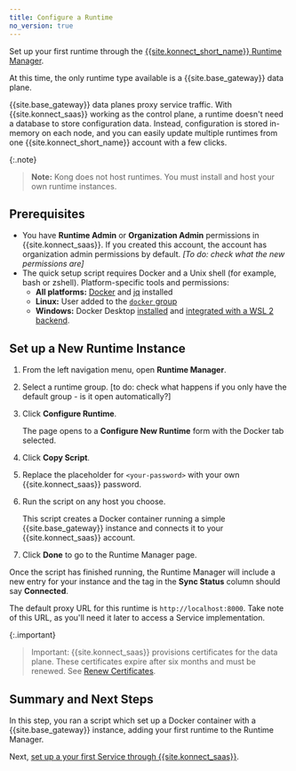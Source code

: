 ```yaml
---
title: Configure a Runtime
no_version: true
---
```


Set up your first runtime through the
[{{site.konnect_short_name}} Runtime Manager](/konnect/configure/runtime-manager).

At this time, the only runtime type available is a {{site.base_gateway}}
data plane.

{{site.base_gateway}} data planes proxy service traffic. With
{{site.konnect_saas}} working as the control plane, a
runtime doesn't need a database to store configuration data. Instead,
configuration is stored in-memory on each node, and you can easily update
multiple runtimes from one {{site.konnect_short_name}} account with a few clicks.

{:.note}
> **Note:** Kong does not host runtimes. You must install and host your own
runtime instances.

## Prerequisites

* You have **Runtime Admin** or **Organization Admin** permissions in
{{site.konnect_saas}}. If you created this account, the account has
organization admin permissions by default. _[To do: check what the new permissions are]_
* The quick setup script requires Docker and a Unix shell (for example, bash or
  zshell). Platform-specific tools and permissions:
  * **All platforms:** [Docker](https://docs.docker.com/get-docker/) and [jq](https://stedolan.github.io/jq/) installed
  * **Linux:** User added to the [`docker` group](https://docs.docker.com/engine/install/linux-postinstall/)
  * **Windows:** Docker Desktop [installed](https://docs.docker.com/docker-for-windows/install/#install-docker-desktop-on-windows) and [integrated with a WSL 2 backend](https://docs.docker.com/docker-for-windows/wsl/).

## Set up a New Runtime Instance

1. From the left navigation menu, open **Runtime Manager**.

1. Select a runtime group. [to do: check what happens if you only have the default group - is it open automatically?]

1. Click **Configure Runtime**.

     The page opens to a **Configure New Runtime** form with the Docker tab
     selected.

1. Click **Copy Script**.

1. Replace the placeholder for `<your-password>` with your own
{{site.konnect_saas}} password.

1. Run the script on any host you choose.

    This script creates a Docker container running a simple
    {{site.base_gateway}} instance and connects it to your
    {{site.konnect_saas}} account.

1. Click **Done** to go to the Runtime Manager page.

Once the script has finished running, the Runtime Manager will include
a new entry for your instance and the tag in the **Sync Status** column should
say **Connected**.

The default proxy URL for this runtime is `http://localhost:8000`. Take
note of this URL, as you'll need it later to access a Service
implementation.

{:.important}
> Important: {{site.konnect_saas}} provisions certificates for the data
plane. These certificates expire after six months and must be renewed. See
[Renew Certificates](/konnect/runtime-manager/renew-certificates).

## Summary and Next Steps

In this step, you ran a script which set up a Docker container with a
{{site.base_gateway}} instance, adding your first runtime to the Runtime
Manager.

Next, [set up a your first Service through {{site.konnect_saas}}](/konnect/getting-started/configure-service).
